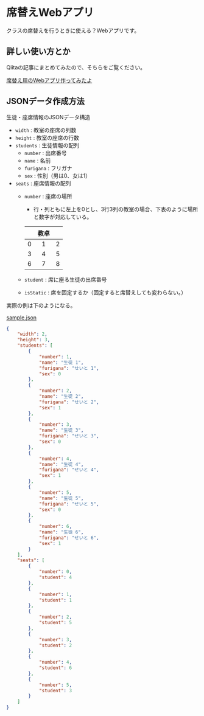 # 席替えWebアプリ

クラスの席替えを行うときに使える？Webアプリです。

## 詳しい使い方とか
Qiitaの記事にまとめてみたので、そちらをご覧ください。

[席替え用のWebアプリ作ってみたよ](https://qiita.com/SuzuTomo2001/items/1f93f1765ca4f5c35d57)

## JSONデータ作成方法

生徒・座席情報のJSONデータ構造

- `width` : 教室の座席の列数
- `height` : 教室の座席の行数
- `students` : 生徒情報の配列
    - `number` : 出席番号
    - `name` : 名前
    - `furigana` : フリガナ
    - `sex` : 性別（男は0、女は1）
- `seats` : 座席情報の配列
    - `number` : 座席の場所
        - 行・列ともに左上を0とし、3行3列の教室の場合、下表のように場所と数字が対応している。
        
        ||教卓||
        :--:|:--:|:--:
        0|1|2
        3|4|5
        6|7|8

    - `student` : 席に座る生徒の出席番号
    - `isStatic` : 席を固定するか（固定すると席替えしても変わらない。）

実際の例は下のようになる。

[sample.json](./sample.json)

```JSON
{
    "width": 2,
    "height": 3,
    "students": [
        {
            "number": 1,
            "name": "生徒 1",
            "furigana": "せいと 1",
            "sex": 0
        },
        {
            "number": 2,
            "name": "生徒 2",
            "furigana": "せいと 2",
            "sex": 1
        },
        {
            "number": 3,
            "name": "生徒 3",
            "furigana": "せいと 3",
            "sex": 0
        },
        {
            "number": 4,
            "name": "生徒 4",
            "furigana": "せいと 4",
            "sex": 1
        },
        {
            "number": 5,
            "name": "生徒 5",
            "furigana": "せいと 5",
            "sex": 0
        },
        {
            "number": 6,
            "name": "生徒 6",
            "furigana": "せいと 6",
            "sex": 1
        }
    ],
    "seats": [
        {
            "number": 0,
            "student": 4
        },
        {
            "number": 1,
            "student": 1
        },
        {
            "number": 2,
            "student": 5
        },
        {
            "number": 3,
            "student": 2
        },
        {
            "number": 4,
            "student": 6
        },
        {
            "number": 5,
            "student": 3
        }
    ]
}
```
